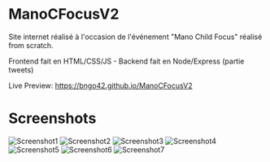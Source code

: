 # ManoCFocusV2

Site internet réalisé à l'occasion de l'événement "Mano Child Focus" réalisé from scratch.

Frontend fait en HTML/CSS/JS - Backend fait en Node/Express (partie tweets)

Live Preview: https://bngo42.github.io/ManoCFocusV2

# Screenshots
![Screenshot1](https://i.imgur.com/tcIRLau.png)
![Screenshot2](https://i.imgur.com/TXCqVPP.png)
![Screenshot3](https://i.imgur.com/H7T9Dlb.png)
![Screenshot4](https://i.imgur.com/9t7rHWi.png)
![Screenshot5](https://i.imgur.com/o8mQ4n8.png)
![Screenshot6](https://i.imgur.com/mxQsSyb.png)
![Screenshot7](https://i.imgur.com/vwbPSKZ.png)
